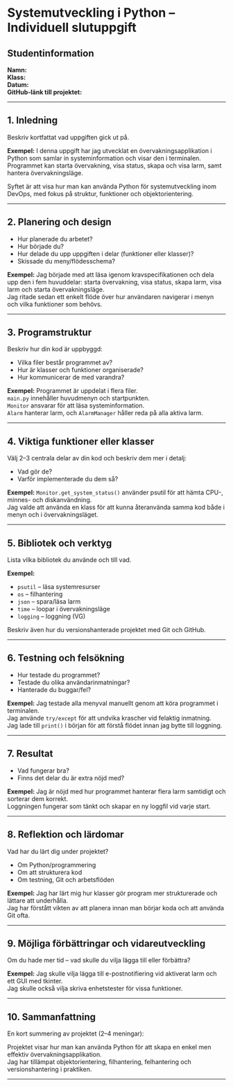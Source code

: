 # Systemutveckling i Python – Individuell slutuppgift

## Studentinformation
**Namn:**  
**Klass:**  
**Datum:**  
**GitHub-länk till projektet:**  

---

## 1. Inledning
Beskriv kortfattat vad uppgiften gick ut på.

**Exempel:**
I denna uppgift har jag utvecklat en övervakningsapplikation i Python som samlar in systeminformation och visar den i terminalen. Programmet kan starta övervakning, visa status, skapa och visa larm, samt hantera övervakningsläge.

Syftet är att visa hur man kan använda Python för systemutveckling inom DevOps, med fokus på struktur, funktioner och objektorientering.

---

## 2. Planering och design
- Hur planerade du arbetet?
- Hur började du?
- Hur delade du upp uppgiften i delar (funktioner eller klasser)?
- Skissade du meny/flödesschema?

**Exempel:**
Jag började med att läsa igenom kravspecifikationen och dela upp den i fem huvuddelar: starta övervakning, visa status, skapa larm, visa larm och starta övervakningsläge.  
Jag ritade sedan ett enkelt flöde över hur användaren navigerar i menyn och vilka funktioner som behövs.

---

## 3. Programstruktur
Beskriv hur din kod är uppbyggd:
- Vilka filer består programmet av?
- Hur är klasser och funktioner organiserade?
- Hur kommunicerar de med varandra?

**Exempel:**
Programmet är uppdelat i flera filer.  
`main.py` innehåller huvudmenyn och startpunkten.  
`Monitor` ansvarar för att läsa systeminformation.  
`Alarm` hanterar larm, och `AlarmManager` håller reda på alla aktiva larm.

---

## 4. Viktiga funktioner eller klasser
Välj 2–3 centrala delar av din kod och beskriv dem mer i detalj:
- Vad gör de?
- Varför implementerade du dem så?

**Exempel:**
`Monitor.get_system_status()` använder psutil för att hämta CPU-, minnes- och diskanvändning.  
Jag valde att använda en klass för att kunna återanvända samma kod både i menyn och i övervakningsläget.

---

## 5. Bibliotek och verktyg
Lista vilka bibliotek du använde och till vad.

**Exempel:**
- `psutil` – läsa systemresurser  
- `os` – filhantering  
- `json` – spara/läsa larm  
- `time` – loopar i övervakningsläge  
- `logging` – loggning (VG)

Beskriv även hur du versionshanterade projektet med Git och GitHub.

---

## 6. Testning och felsökning
- Hur testade du programmet?
- Testade du olika användarinmatningar?
- Hanterade du buggar/fel?

**Exempel:**
Jag testade alla menyval manuellt genom att köra programmet i terminalen.  
Jag använde `try/except` för att undvika krascher vid felaktig inmatning.  
Jag lade till `print()` i början för att förstå flödet innan jag bytte till loggning.

---

## 7. Resultat
- Vad fungerar bra?
- Finns det delar du är extra nöjd med?

**Exempel:**
Jag är nöjd med hur programmet hanterar flera larm samtidigt och sorterar dem korrekt.  
Loggningen fungerar som tänkt och skapar en ny loggfil vid varje start.

---

## 8. Reflektion och lärdomar
Vad har du lärt dig under projektet?
- Om Python/programmering
- Om att strukturera kod
- Om testning, Git och arbetsflöden

**Exempel:**
Jag har lärt mig hur klasser gör program mer strukturerade och lättare att underhålla.  
Jag har förstått vikten av att planera innan man börjar koda och att använda Git ofta.

---

## 9. Möjliga förbättringar och vidareutveckling
Om du hade mer tid – vad skulle du vilja lägga till eller förbättra?

**Exempel:**
Jag skulle vilja lägga till e-postnotifiering vid aktiverat larm och ett GUI med tkinter.  
Jag skulle också vilja skriva enhetstester för vissa funktioner.

---

## 10. Sammanfattning
En kort summering av projektet (2–4 meningar):

Projektet visar hur man kan använda Python för att skapa en enkel men effektiv övervakningsapplikation.  
Jag har tillämpat objektorientering, filhantering, felhantering och versionshantering i praktiken.

---

